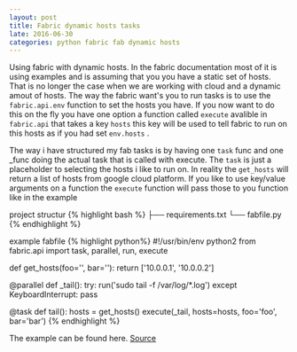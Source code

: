 ```yaml
---
layout: post
title: Fabric dynamic hosts tasks
late: 2016-06-30
categories: python fabric fab dynamic hosts
---
```

Using fabric with dynamic hosts. In the fabric documentation most of it is using examples and is assuming that you you have a static set of hosts. That is no longer the case when we are working with cloud and a dynamic amout of hosts. The way the fabric want's you to run tasks is to use the `fabric.api.env` function to set the hosts you have. If you now want to do this on the fly you have one option a function called `execute` avalible in `fabric.api` that takes a key `hosts` this key will be used to tell fabric to run on this hosts as if you had set `env.hosts` .

The way i have structured my fab tasks is by having one `task` func and one _func doing the actual task that is called with execute. The `task` is just a placeholder to selecting the hosts i like to run on. In reality the `get_hosts` will return a list of hosts from google cloud platform. If you like to use key/value arguments on a function the `execute` function will pass those to you function like in the example


project structur
{% highlight bash %}
├── requirements.txt
└── fabfile.py
{% endhighlight %}

example fabfile
{% highlight python%}
#!/usr/bin/env python2
from fabric.api import task, parallel, run, execute

def get_hosts(foo='', bar=''):
    return ['10.0.0.1', '10.0.0.2']

@parallel
def _tail():
    try:
        run('sudo tail -f /var/log/*.log')
    except KeyboardInterrupt:
        pass

@task
def tail():
    hosts = get_hosts()
    execute(_tail, hosts=hosts, foo='foo', bar='bar')
{% endhighlight %}


The example can be found here. [Source](https://github.com/mad01/examples/tree/master/fabric)
